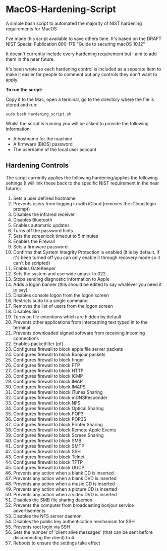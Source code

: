# MacOS-Hardening-Script
A simple bash script to automated the majority of NIST hardening requirements for MacOS

I've made this script available to save others time.  It's based on the DRAFT NIST Special Publication 800-179 "Guide to securing macOS 10.12"

It doesn't currently include every hardening requirement but I aim to add them in the near future.  

It's been wrote so each hardening control is included as a separate item to make it easier for people to comment out any controls they don't want to apply.

**To run the script:**

Copy it to the Mac, open a terminal, go to the directory where the file is stored and run:

`sudo bash hardening_script.sh`

Whilst the script is running you will be asked to provide the following information:
* A hostname for the machine
* A firmware (BIOS) password
* The username of the local user account

## Hardening Controls

The script currently applies the following hardening/applies the following settings (I will link these back to the specific NIST requirement in the near future):

1. Sets a user defined hostname
2. Prevents users from logging in with iCloud (removes the iCloud login prompt)
3. Disables the infrared receiver
4. Disables Bluetooth
5. Enables automatic updates
6. Turns off the password hints
7. Sets the screenlock timeout to 5 minutes
8. Enables the Firewall
9. Sets a firmware password
10. Confirms that System Integrity Protection is enabled (it is by default.  If it's been turned off you can only enable it through recovery mode so it can't be scripted)
11. Enables GateKeeper
12. Sets the system and userwide umask to 022
13. Stops sending diagnostic information to Apple
14. Adds a logon banner (this should be edited to say whatever you need it to say)
15. Disables console logon from the logon screen
16. Restricts sudo to a single command
17. Removes the list of users from the logon screen
18. Disables Siri
19. Turns on file extentions which are hidden by default
20. Prevents other applications from intercepting text typed in to the terminal
21. Prevents downloaded signed software from receiving incoming connections
22. Enables packetfilter (pf)
23. Configures firewall to block apple file server packets
24. Configures firewall to block Bonjour packets
25. Configures firewall to block finger
26. Configures firewall to block FTP 
27. Configures firewall to block HTTP
28. Configures firewall to block ICMP
29. Configures firewall to block IMAP
30. Configures firewall to block IMAPS
31. Configures firewall to block iTunes Sharing 
32. Configures firewall to block mDNSResponder
33. Configures firewall to block NFS
34. Configures firewall to block Optical Sharing
35. Configures firewall to block POP3
36. Configures firewall to block POP3S
37. Configures firewall to block Printer Sharing
38. Configures firewall to block Remote Apple Events
39. Configures firewall to block Screen Sharing
40. Configures firewall to block SMB
41. Configures firewall to block SMTP
42. Configures firewall to block SSH
43. Configures firewall to block Telnet
44. Configures firewall to block TFTP
45. Configures firewall to block UUCP
46. Prevents any action when a blank CD is inserted
47. Prevents any action when a blank DVD is inserted
48. Prevents any action when a music CD is inserted
49. Prevents any action when a picture CD is inserted
50. Prevents any action when a video DVD is inserted
51. Disables the SMB file sharing daemon
52. Prevents the computer from broadcasting bonjour service advertisements
53. Disables the NFS server daemon
54. Disables the public key authentication mechanism for SSH
55. Prevents root login via SSH
56. Sets the number of 'client alive messages' (that can be sent before disconnecting the client) to 4
57. Reboots to ensure the settings take effect
